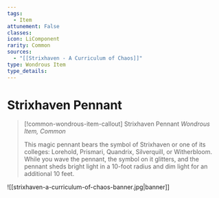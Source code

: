 ```yaml
---
tags:
  - Item
attunement: False
classes: 
icon: LiComponent
rarity: Common
sources:
  - "[[Strixhaven - A Curriculum of Chaos]]"
type: Wondrous Item
type_details: 
---
```


# Strixhaven Pennant

>[!common-wondrous-item-callout] Strixhaven Pennant
>*Wondrous Item, Common*
>
>This magic pennant bears the symbol of Strixhaven or one of its colleges: Lorehold, Prismari, Quandrix, Silverquill, or Witherbloom. While you wave the pennant, the symbol on it glitters, and the pennant sheds bright light in a 10-foot radius and dim light for an additional 10 feet.

![[strixhaven-a-curriculum-of-chaos-banner.jpg|banner]]
